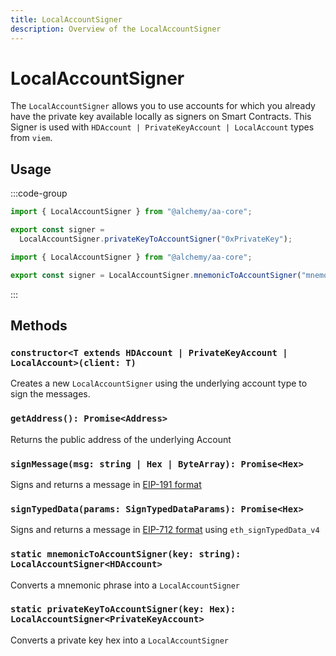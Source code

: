 ```yaml
---
title: LocalAccountSigner
description: Overview of the LocalAccountSigner
---
```


# LocalAccountSigner

The `LocalAccountSigner` allows you to use accounts for which you already have the private key available locally as signers on Smart Contracts. This Signer is used with `HDAccount | PrivateKeyAccount | LocalAccount` types from `viem`.

## Usage

:::code-group

```ts [private-key.ts]
import { LocalAccountSigner } from "@alchemy/aa-core";

export const signer =
  LocalAccountSigner.privateKeyToAccountSigner("0xPrivateKey");
```

```ts [mnemonic.ts]
import { LocalAccountSigner } from "@alchemy/aa-core";

export const signer = LocalAccountSigner.mnemonicToAccountSigner("mnemonic");
```

:::

## Methods

### `constructor<T extends HDAccount | PrivateKeyAccount | LocalAccount>(client: T)`

Creates a new `LocalAccountSigner` using the underlying account type to sign the messages.

### `getAddress(): Promise<Address>`

Returns the public address of the underlying Account

### `signMessage(msg: string | Hex | ByteArray): Promise<Hex>`

Signs and returns a message in [EIP-191 format](https://eips.ethereum.org/EIPS/eip-191)

### `signTypedData(params: SignTypedDataParams): Promise<Hex>`

Signs and returns a message in [EIP-712 format](https://eips.ethereum.org/EIPS/eip-712) using `eth_signTypedData_v4`

### `static mnemonicToAccountSigner(key: string): LocalAccountSigner<HDAccount>`

Converts a mnemonic phrase into a `LocalAccountSigner`

### `static privateKeyToAccountSigner(key: Hex): LocalAccountSigner<PrivateKeyAccount>`

Converts a private key hex into a `LocalAccountSigner`
